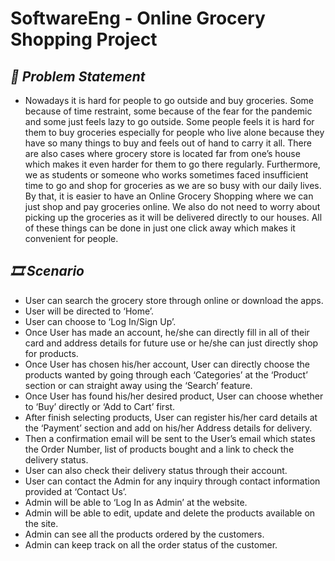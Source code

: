 # SoftwareEng - Online Grocery Shopping Project

## _📩 Problem Statement_ 

- Nowadays it is hard for people to go outside and buy groceries. Some because of time restraint, some because of the fear for the pandemic and some just feels lazy to go outside. Some people feels it is hard for them to buy groceries especially for people who live alone because they have so many things to buy and feels out of hand to carry it all. There are also cases where grocery store is located far from one’s house which makes it even harder for them to go there regularly. Furthermore, we as students or someone who works sometimes faced insufficient time to go and shop for groceries as we are so busy with our daily lives. By that, it is easier to have an Online Grocery Shopping where we can just shop and pay groceries online. We also do not need to worry about picking up the groceries as it will be delivered directly to our houses. All of these things can be done in just one click away which makes it convenient for people. 

## _🎞 Scenario_

- User can search the grocery store through online or download the apps. 
- User will be directed to ‘Home’.
- User can choose to ‘Log In/Sign Up’.
- Once User has made an account, he/she can directly fill in all of their card and address details for future use or he/she can just directly shop for products.
- Once User has chosen his/her account, User can directly choose the products wanted by going through each ‘Categories’ at the ‘Product’ section or can straight away using the ‘Search’ feature. 
- Once User has found his/her desired product, User can choose whether to ‘Buy’ directly or ‘Add to Cart’ first.
- After finish selecting products, User can register his/her card details at the ‘Payment’ section and add on his/her Address details for delivery.  
- Then a confirmation email will be sent to the User’s email which states the Order Number, list of products bought and a link to check the delivery status. 
- User can also check their delivery status through their account.
- User can contact the Admin for any inquiry through contact information provided at ‘Contact Us’. 
- Admin will be able to ‘Log In as Admin’ at the website. 
- Admin will be able to edit, update and delete the products available on the site. 
- Admin can see all the products ordered by the customers.
- Admin can keep track on all the order status of the customer. 

